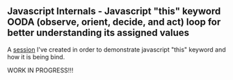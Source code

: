## Javascript Internals - Javascript "this" keyword OODA (observe, orient, decide, and act) loop for better understanding its assigned values

A [session](http://itkoren.github.io/this-ooda-loop/) I've created in order to demonstrate javascript "this" keyword and how it is being bind.

WORK IN PROGRESS!!!